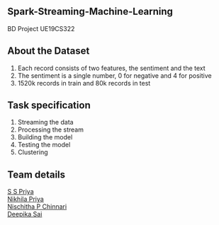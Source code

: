 ## Spark-Streaming-Machine-Learning
BD Project UE19CS322



## About the Dataset
1. Each record consists of two features, the sentiment and the text
2. The sentiment is a single number, 0 for negative and 4 for positive
3. 1520k records in train and 80k records in test



## Task specification
1. Streaming the data
2. Processing the stream
3. Building the model
4. Testing the model
5. Clustering

## Team details
[S S Priya](https://github.com/priyaasuresh) <br>
[Nikhila Priya](https://github.com/Nikhilapriya) <br>
[Nischitha P Chinnari](https://github.com/Nischitha-p) <br>
[Deepika Sai](https://github.com/deepikasai7)
